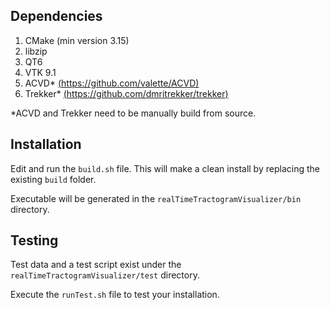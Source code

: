 ## Dependencies
1. CMake (min version 3.15)
2. libzip
3. QT6
4. VTK 9.1
5. ACVD* [(https://github.com/valette/ACVD)](https://github.com/valette/ACVD)
6. Trekker* [(https://github.com/dmritrekker/trekker)](https://github.com/dmritrekker/trekker)

*ACVD and Trekker need to be manually build from source.

## Installation

Edit and run the `build.sh` file. This will make a clean install by replacing the existing `build` folder.

Executable will be generated in the `realTimeTractogramVisualizer/bin` directory.

## Testing

Test data and a test script exist under the `realTimeTractogramVisualizer/test` directory.

Execute the `runTest.sh` file to test your installation.

